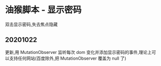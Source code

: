 # 油猴脚本 - 显示密码
双击显示密码,失去焦点隐藏

## 20201022
更新,用 MutationObserver 监听每次 dom 变化并添加显示密码的事件,理论上可以支持任何网站(百度除外,把 MutationObserver 覆盖为 null 了)
